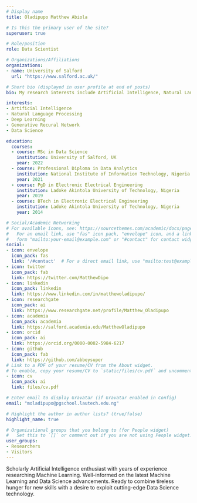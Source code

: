 ```yaml
---
# Display name
title: Oladipupo Matthew Abiola

# Is this the primary user of the site?
superuser: true

# Role/position
role: Data Scientist

# Organizations/Affiliations
organizations:
- name: University of Salford
  url: "https://www.salford.ac.uk/"

# Short bio (displayed in user profile at end of posts)
bio: My research interests include Artificial Intelligence, Natural Language Processing, Deep Learning, Generative Recural Network and Data Science.

interests:
- Artificial Intelligence
- Natural Language Processing
- Deep Learning
- Generative Recural Network
- Data Science

education:
  courses:
  - course: MSc in Data Science
    institution: University of Salford, UK
    year: 2022
  - course: Professional Diploma in Data Analytics
    institution: National Institute of Information Technology, Nigeria
    year: 2021
  - course: PgD in Electronic Electrical Engineering
    institution: Ladoke Akintola University of Technology, Nigeria
    year: 2019
  - course: BTech in Electronic Electrical Engineering
    institution: Ladoke Akintola University of Technology, Nigeria
    year: 2014

# Social/Academic Networking
# For available icons, see: https://sourcethemes.com/academic/docs/page-builder/#icons
#   For an email link, use "fas" icon pack, "envelope" icon, and a link in the
#   form "mailto:your-email@example.com" or "#contact" for contact widget.
social:
- icon: envelope
  icon_pack: fas
  link: '/#contact'  # For a direct email link, use "mailto:test@example.org".
- icon: twitter
  icon_pack: fab
  link: https://twitter.com/MatthewDipo
- icon: linkedin
  icon_pack: linkedin
  link: https://www.linkedin.com/in/matthewoladipupo/
- icon: researchgate
  icon_pack: ai
  link: https://www.researchgate.net/profile/Matthew_Oladipupo
- icon: academia
  icon_pack: academia
  link: https://salford.academia.edu/MatthewOladipupo
- icon: orcid
  icon_pack: ai
  link: https://orcid.org/0000-0002-5984-6217
- icon: github
  icon_pack: fab
  link: https://github.com/abbeysuper
# Link to a PDF of your resume/CV from the About widget.
# To enable, copy your resume/CV to `static/files/cv.pdf` and uncomment the lines below.
- icon: cv
  icon_pack: ai
  link: files/cv.pdf

# Enter email to display Gravatar (if Gravatar enabled in Config)
email: "moladipupo@pgschool.lautech.edu.ng"

# Highlight the author in author lists? (true/false)
highlight_name: true

# Organizational groups that you belong to (for People widget)
#   Set this to `[]` or comment out if you are not using People widget.
user_groups:
- Researchers
- Visitors
---
```


Scholarly Artificial Intelligence enthusiast with years of experience researching Machine Learning. Well-informed on the latest Machine Learning and Data Science advancements. Ready to combine tireless hunger for new skills with a desire to exploit cutting-edge Data Science technology.